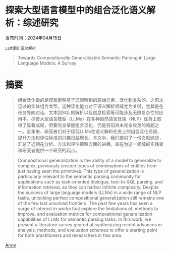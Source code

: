# 探索大型语言模型中的组合泛化语义解析：综述研究

发布时间：2024年04月15日

`LLM理论` `语义解析`

> Towards Compositionally Generalizable Semantic Parsing in Large Language Models: A Survey

# 摘要

> 组合泛化指的是模型能够基于已观察到的原始元素，泛化到复杂的、之前未见过的实体组合类型。这种泛化能力对于语义解析领域尤为关键，尤其是在任务导向对话、文本到SQL的解析以及信息检索等可能涉及无限复杂性的应用中。尽管大型语言模型（LLMs）在多种自然语言处理（NLP）任务上取得了显著成就，但要完全掌握组合泛化，仍是目前尚未完全攻克的难题之一。近年来，研究者们对于探究LLMs在语义解析任务上的组合泛化局限、提升方法和评估标准的兴趣日益增长。本文中，我们提供了一份文献综述，汇总了近期在分析、方法和评估策略方面的进展，旨在为这一领域的实践者和研究者提供一个研究的起点。

> Compositional generalization is the ability of a model to generalize to complex, previously unseen types of combinations of entities from just having seen the primitives. This type of generalization is particularly relevant to the semantic parsing community for applications such as task-oriented dialogue, text-to-SQL parsing, and information retrieval, as they can harbor infinite complexity. Despite the success of large language models (LLMs) in a wide range of NLP tasks, unlocking perfect compositional generalization still remains one of the few last unsolved frontiers. The past few years has seen a surge of interest in works that explore the limitations of, methods to improve, and evaluation metrics for compositional generalization capabilities of LLMs for semantic parsing tasks. In this work, we present a literature survey geared at synthesizing recent advances in analysis, methods, and evaluation schemes to offer a starting point for both practitioners and researchers in this area.

[Arxiv](https://arxiv.org/abs/2404.13074)